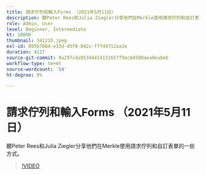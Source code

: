 ```yaml
---
title: 請求佇列和輸入Forms （2021年5月11日）
description: 聽Peter Rees和Julia Ziegler分享他們在Merkle使用請求佇列和自訂表單的一些方式。
role: Admin, User
level: Beginner, Intermediate
kt: 10006
thumbnail: 341215.jpeg
exl-id: 095b7084-e33d-45f8-842c-fffd4712aa2e
duration: 4127
source-git-commit: 9a297cda953d4414131657f9ac84580aea0eabeb
workflow-type: tm+mt
source-wordcount: '54'
ht-degree: 0%

---
```


# 請求佇列和輸入Forms （2021年5月11日）

聽Peter Rees和Julia Ziegler分享他們在Merkle使用請求佇列和自訂表單的一些方式。

>[!VIDEO](https://video.tv.adobe.com/v/341215/?quality=12&learn=on)
